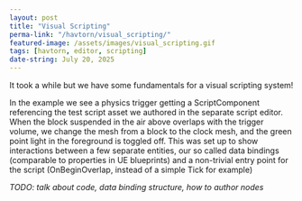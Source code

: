 ```yaml
---
layout: post
title: "Visual Scripting"
perma-link: "/havtorn/visual_scripting/"
featured-image: /assets/images/visual_scripting.gif
tags: [havtorn, editor, scripting]
date-string: July 20, 2025
---
```


It took a while but we have some fundamentals for a visual scripting system!
<!--excerpt-begin-->
In the example we see a physics trigger getting a ScriptComponent referencing the test script asset we authored in the separate script editor. When the block suspended in the air above overlaps with the trigger volume, we change the mesh from a block to the clock mesh, and the green point light in the foreground is toggled off. This was set up to show interactions between a few separate entities, our so called data bindings (comparable to properties in UE blueprints) and a non-trivial entry point for the script (OnBeginOverlap, instead of a simple Tick for example)
<!--excerpt-end-->

*TODO: talk about code, data binding structure, how to author nodes*